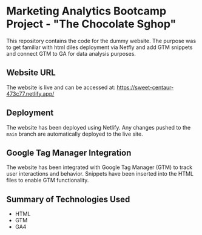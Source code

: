 # Marketing Analytics Bootcamp Project - "The Chocolate Sghop"

This repository contains the code for the dummy website. The purpose was to get familiar with html diles deployment via Netfly and add GTM snippets and connect GTM to GA for data analysis purposes.

## Website URL

The website is live and can be accessed at: https://sweet-centaur-473c77.netlify.app/

## Deployment

The website has been deployed using Netlify. Any changes pushed to the `main` branch are automatically deployed to the live site.

## Google Tag Manager Integration

The website has been integrated with Google Tag Manager (GTM) to track user interactions and behavior. Snippets have been inserted into the HTML files to enable GTM functionality.

## Summary of Technologies Used

- HTML
- GTM
- GA4
